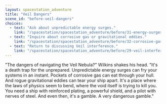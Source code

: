 ```yaml
---
layout: spacestation_adventure
title: "Veil Dangers"
scene_id: "before-veil-dangers"
choices:
  - text: "Ask about unpredictable energy surges."
    link: "/spacestation/spacestation_adventure/before/31-energy-surges/"
  - text: "Inquire about corrosive gas or gravitational eddies."
    link: "/spacestation/spacestation_adventure/before/32-corrosive-gas-eddies/"
  - text: "Return to discussing Veil interference."
    link: "/spacestation/spacestation_adventure/before/29-veil-interference/"
---
```


"The dangers of navigating the Veil Nebula?" Wilkins shakes his head. "It's a death trap for the unprepared. Unpredictable energy surges can fry your systems in an instant. Pockets of corrosive gas can eat through your hull. And rogue gravitational eddies can tear your ship apart. It's a place where the laws of physics seem to bend, where the void itself is trying to kill you. You need a ship with reinforced plating, a powerful shield, and a pilot with nerves of steel. And even then, it's a gamble. A very dangerous gamble."
